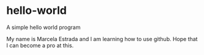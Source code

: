 # hello-world
A simple hello world program

My name is Marcela Estrada and I am learning how to use github.
Hope that I can become a pro at this.
